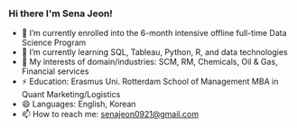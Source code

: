 ### Hi there I'm Sena Jeon!

- 🔭 I’m currently enrolled into the 6-month intensive offline full-time Data Science Program 
- 🌱 I’m currently learning SQL, Tableau, Python, R, and data technologies 
- 👯 My interests of domain/industries: SCM, RM, Chemicals, Oil & Gas, Financial services 
- ⚡ Education: Erasmus Uni. Rotterdam School of Management MBA in Quant Marketing/Logistics
- 😄 Languages: English, Korean
- 📫 How to reach me: senajeon0921@gmail.com
